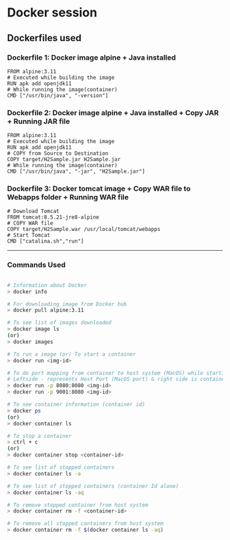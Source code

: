 
# Docker session

## Dockerfiles used

### Dockerfile 1: Docker image alpine  + Java installed

```
FROM alpine:3.11
# Executed while building the image
RUN apk add openjdk11
# While running the image(container)
CMD ["/usr/bin/java", "-version"]
```

### Dockerfile 2: Docker image alpine  + Java installed + Copy JAR + Running JAR file

```
FROM alpine:3.11
# Executed while building the image
RUN apk add openjdk11
# COPY from Source to Destination
COPY target/H2Sample.jar H2Sample.jar
# While running the image(container)
CMD ["/usr/bin/java", "-jar", "H2Sample.jar"]
```

### Dockerfile 3: Docker tomcat image + Copy WAR file to Webapps folder + Running WAR file

```
# Download Tomcat
FROM tomcat:8.5.21-jre8-alpine
# COPY WAR file
COPY target/H2Sample.war /usr/local/tomcat/webapps
# Start Tomcat
CMD ["catalina.sh","run"]
```

----
### Commands Used

```sh

# Information about Docker
> docker info

# For downloading image from Docker hub
> docker pull alpine:3.11

# To see list of images downloaded
> docker image ls 
(or)
> docker images

# To run a image (or) To start a container
> docker run <img-id>

# To do port mapping from container to host system (MacOS) while starting
# Leftside - represents Host Port (MacOS port) & right side is container port number
> docker run -p 8080:8080 <img-id>
> docker run -p 9001:8080 <img-id>

# To see container information (container id)
> docker ps 
(or)
> docker container ls

# To stop a container
> ctrl + c 
(or)
> docker container stop <container-id>

# To see list of stopped containers
> docker container ls -a

# To see list of stopped containers (container Id alone)
> docker container ls -aq

# To remove stopped container from host system
> docker container rm -f <container-id>

# To remove all stopped containers from host system
> docker container rm -f $(docker container ls -aq)

```



